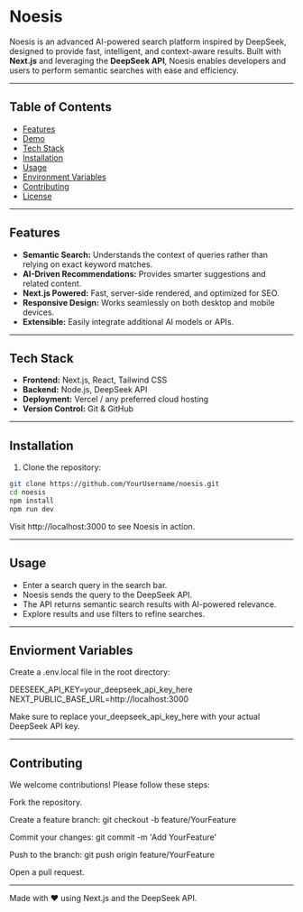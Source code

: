 # Noesis

Noesis is an advanced AI-powered search platform inspired by DeepSeek, designed to provide fast, intelligent, and context-aware results. Built with **Next.js** and leveraging the **DeepSeek API**, Noesis enables developers and users to perform semantic searches with ease and efficiency.

---

## Table of Contents

- [Features](#features)
- [Demo](#demo)
- [Tech Stack](#tech-stack)
- [Installation](#installation)
- [Usage](#usage)
- [Environment Variables](#environment-variables)
- [Contributing](#contributing)
- [License](#license)

---

## Features

- **Semantic Search:** Understands the context of queries rather than relying on exact keyword matches.
- **AI-Driven Recommendations:** Provides smarter suggestions and related content.
- **Next.js Powered:** Fast, server-side rendered, and optimized for SEO.
- **Responsive Design:** Works seamlessly on both desktop and mobile devices.
- **Extensible:** Easily integrate additional AI models or APIs.

---

## Tech Stack

- **Frontend:** Next.js, React, Tailwind CSS
- **Backend:** Node.js, DeepSeek API
- **Deployment:** Vercel / any preferred cloud hosting
- **Version Control:** Git & GitHub

---

## Installation

1. Clone the repository:

```bash
git clone https://github.com/YourUsername/noesis.git
cd noesis
npm install
npm run dev
```
Visit http://localhost:3000 to see Noesis in action.

---

## Usage

<ul>
  <li>Enter a search query in the search bar.</li>
  <li>Noesis sends the query to the DeepSeek API.</li>
  <li>The API returns semantic search results with AI-powered relevance.</li>
  <li>Explore results and use filters to refine searches.</li>
</ul>

---

## Enviorment Variables
Create a .env.local file in the root directory:

DEESEEK_API_KEY=your_deepseek_api_key_here
NEXT_PUBLIC_BASE_URL=http://localhost:3000

Make sure to replace your_deepseek_api_key_here with your actual DeepSeek API key.

---

## Contributing
We welcome contributions! Please follow these steps:

Fork the repository.

Create a feature branch: git checkout -b feature/YourFeature

Commit your changes: git commit -m 'Add YourFeature'

Push to the branch: git push origin feature/YourFeature

Open a pull request.

---

Made with ❤️ using Next.js and the DeepSeek API.



